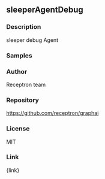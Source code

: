 ## sleeperAgentDebug

### Description

sleeper debug Agent

### Samples



### Author

Receptron team

### Repository

https://github.com/receptron/graphai


### License

MIT


### Link

{link}
